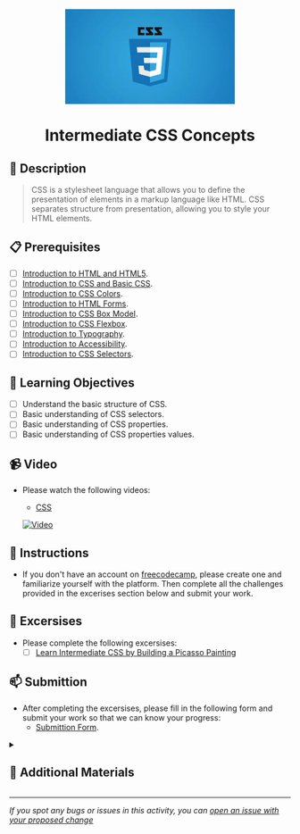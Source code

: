 <div align="center">
    <img src="../images/css.jpg" alt="Logo" height="170" align="center">
    <h1 align="center">Intermediate CSS Concepts</h1>
</div>

## 📝 Description
> CSS is a stylesheet language that allows you to define the presentation of elements in a markup language like HTML. CSS separates structure from presentation, allowing you to style your HTML elements.

## 📋 Prerequisites
- [ ] [Introduction to HTML and HTML5](https://github.com/Kick-StartDev/web-development-basic-curriculum/blob/responsive-web-design/responsive-web-design/introduction-to-html-and-html5.md).
- [ ] [Introduction to CSS and Basic CSS](https://github.com/Kick-StartDev/web-development-basic-curriculum/blob/responsive-web-design/responsive-web-design/introduction-to-css-and-basic-css.md).
- [ ] [Introduction to CSS Colors](https://github.com/Kick-StartDev/web-development-basic-curriculum/blob/responsive-web-design/responsive-web-design/introduction-to-css-colors.md).
- [ ] [Introduction to HTML Forms](https://github.com/Kick-StartDev/web-development-basic-curriculum/blob/responsive-web-design/responsive-web-design/introduction-to-html-forms.md).
- [ ] [Introduction to CSS Box Model](https://github.com/Kick-StartDev/web-development-basic-curriculum/blob/responsive-web-design/responsive-web-design/introduction-to-css-box-model.md).
- [ ] [Introduction to CSS Flexbox](https://github.com/Kick-StartDev/web-development-basic-curriculum/blob/responsive-web-design/responsive-web-design/introduction-to-css-flexbox.md).
- [ ] [Introduction to Typography](https://github.com/Kick-StartDev/web-development-basic-curriculum/blob/responsive-web-design/responsive-web-design/introduction-to-typography.md).
- [ ] [Introduction to Accessibility](https://github.com/Kick-StartDev/web-development-basic-curriculum/blob/responsive-web-design/responsive-web-design/introduction-to-accessibility.md).
- [ ] [Introduction to CSS Selectors](https://github.com/Kick-StartDev/web-development-basic-curriculum/blob/responsive-web-design/responsive-web-design/introduction-to-css-selectors.md).

## 🎯 Learning Objectives
- [ ] Understand the basic structure of CSS.
- [ ] Basic understanding of CSS selectors.
- [ ] Basic understanding of CSS properties.
- [ ] Basic understanding of CSS properties values.

## 📹 Video

- Please watch the following videos:
    - [CSS](https://www.youtube.com/watch?v=1Rs2ND1ryYc)

    [![Video](https://img.youtube.com/vi/1Rs2ND1ryYc/0.jpg)](https://www.youtube.com/watch?v=1Rs2ND1ryYc)

## 🔧 Instructions
- If you don't have an account on [freecodecamp](https://www.freecodecamp.org), please create one and familiarize yourself with the platform.
Then complete all the challenges provided in the excerises section below and submit your work.

## 🚀 Excersises
- Please complete the following excersises:
    - [ ] [Learn Intermediate CSS by Building a Picasso Painting](https://www.freecodecamp.org/learn/2022/responsive-web-design/learn-intermediate-css-by-building-a-picasso-painting/step-1)

## 📫 Submittion
- After completing the excersises, please fill in the following form and submit your work so that we can know your progress:
    - [Submittion Form](https://airtable.com/shrTKszJIyALWIPnb).

<details>
    <summary>
        <h2>📌 Additional Materials</h2>
    </summary>
    <hr style="height:1px;border-width:0;color:gray;background-color:dark">
    <i>
        These are all optional, but if you're interested in exploring this topic further, here are some resources to help you.
    </i>

<br>
    <ul>
        <li><a href="https://www.w3schools.com/css/" target="_blank">W3Schools CSS Tutorial</a></li>
        <li><a href="https://www.youtube.com/watch?v=1Rs2ND1ryYc" target="_blank">CSS Crash Course For Absolute Beginners</a></li>
        <li><a href="https://www.youtube.com/watch?v=1PnVor36_40" target="_blank">CSS Tutorial - Zero to Hero (Complete Course)</a></li>
        <li><a href="https://www.youtube.com/watch?v=9DCpQG1KVGk" target="_blank">How to use freecodecamp</a></li>
    </ul>
</details>

------

_If you spot any bugs or issues in this activity, you can [open an issue with your proposed change](https://github.com/Kick-StartDev/web-development-basic-curriculum/issues/new)_